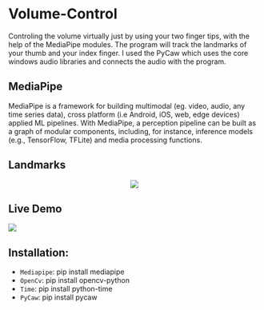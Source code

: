 # Volume-Control

Controling the volume virtually just by using your two finger tips, with the help of the MediaPipe modules. The program will track the landmarks of your thumb and your index finger. I used the PyCaw which uses the core windows audio libraries and connects the audio with the program.   

## MediaPipe
MediaPipe is a framework for building multimodal (eg. video, audio, any time series data), cross platform (i.e Android, iOS, web, edge devices) applied ML pipelines. With MediaPipe, a perception pipeline can be built as a graph of modular components, including, for instance, inference models (e.g., TensorFlow, TFLite) and media processing functions.

## Landmarks
<p align = 'center' height ='500px' weidth ='200'>
<img src ='https://user-images.githubusercontent.com/57028410/136582102-c3cc9a62-ebe1-4101-8d41-a1a61f30795d.png'>
</p>

## Live Demo

![](https://github.com/Abhishekkakati101/Volume-Control/blob/main/Demo/VolumeControlDemo.gif)

## Installation:
-  `Mediapipe`: pip install mediapipe
- `OpenCv`: pip install opencv-python
- `Time`: pip install python-time
- `PyCaw`: pip install pycaw
